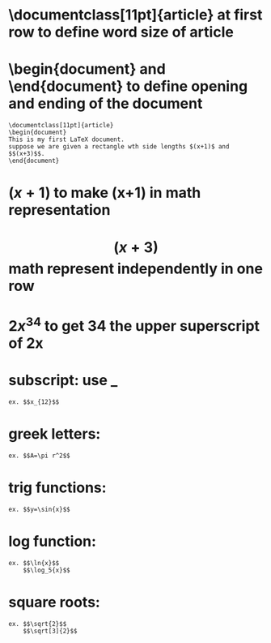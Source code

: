 # \documentclass[11pt]{article} at first row to define word size of article  
# \begin{document} and \end{document} to define opening and ending of the document  
    \documentclass[11pt]{article}
    \begin{document}
    This is my first LaTeX document.
    suppose we are given a rectangle wth side lengths $(x+1)$ and $$(x+3)$$.
    \end{document}  
# $(x+1)$ to make (x+1) in math representation  
# $$(x+3)$$ math represent independently in one row  
# $2x^{34}$ to get 34 the upper superscript of 2x  
# subscript: use _  
    ex. $$x_{12}$$  
# greek letters:  
    ex. $$A=\pi r^2$$  
# trig functions:
    ex. $$y=\sin{x}$$  
# log function:
    ex. $$\ln{x}$$
        $$\log_5{x}$$  
# square roots:
    ex. $$\sqrt{2}$$
        $$\sqrt[3]{2}$$  
        

